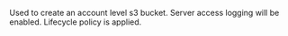 Used to create an account level s3 bucket.
Server access logging will be enabled.
Lifecycle policy is applied.